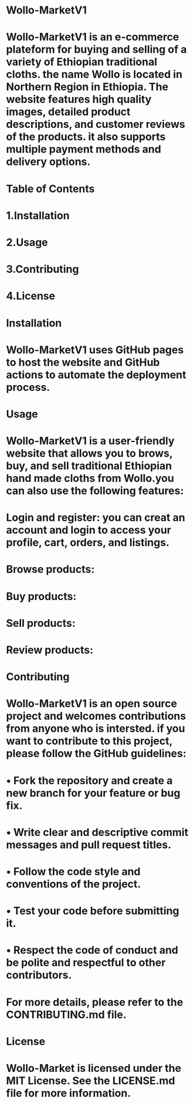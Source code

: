 # Wollo-MarketV1
# Wollo-MarketV1 is an e-commerce plateform for buying and selling of a variety of Ethiopian traditional cloths. the name Wollo is located in Northern Region in Ethiopia. The website features high quality images, detailed product descriptions, and customer reviews of the products. it also supports multiple payment methods and delivery options.
# Table of Contents
#   1.Installation
#   2.Usage
#   3.Contributing
#   4.License
# Installation
# Wollo-MarketV1 uses GitHub pages to host the website and GitHub actions to automate the deployment process.
# Usage
# Wollo-MarketV1 is a user-friendly website that allows you to brows, buy, and sell traditional Ethiopian hand made cloths from Wollo.you can also use the following features:
# Login and register: you can creat an account and login to access your profile, cart, orders, and listings.
# Browse products:
# Buy products:
# Sell products:
# Review products:
# Contributing
# Wollo-MarketV1 is an open source project and welcomes contributions from anyone who is intersted. if you want to contribute to this project, please follow the GitHub guidelines:
# •	Fork the repository and create a new branch for your feature or bug fix.
# •	Write clear and descriptive commit messages and pull request titles.
# •	Follow the code style and conventions of the project.
# •	Test your code before submitting it.
# •	Respect the code of conduct and be polite and respectful to other contributors.
# For more details, please refer to the CONTRIBUTING.md file.
# License
# Wollo-Market is licensed under the MIT License. See the LICENSE.md file for more information.
